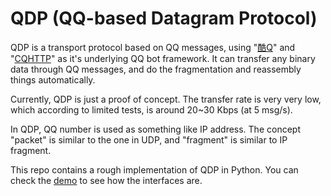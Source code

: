 # QDP (QQ-based Datagram Protocol)

QDP is a transport protocol based on QQ messages, using "[酷Q](https://cqp.cc)" and "[CQHTTP](https://cqhttp.cc)" as it's underlying QQ bot framework. It can transfer any binary data through QQ messages, and do the fragmentation and reassembly things automatically.

Currently, QDP is just a proof of concept. The transfer rate is very very low, which according to limited tests, is around 20~30 Kbps (at 5 msg/s).

In QDP, QQ number is used as something like IP address. The concept "packet" is similar to the one in UDP, and "fragment" is similar to IP fragment.

This repo contains a rough implementation of QDP in Python. You can check the [demo](demo) to see how the interfaces are.
